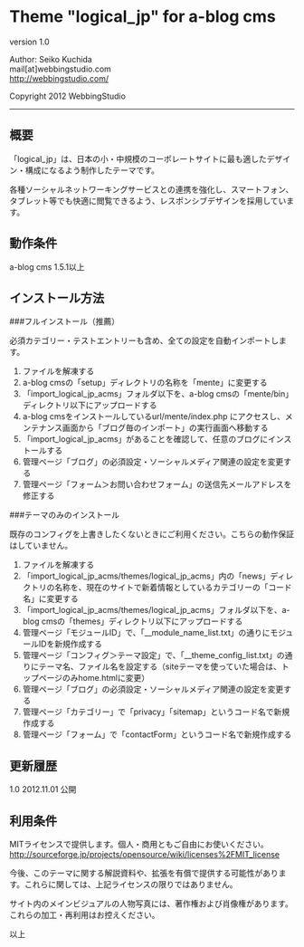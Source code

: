Theme "logical_jp" for a-blog cms
====================================

version 1.0

Author: Seiko Kuchida  
mail[at]webbingstudio.com  
http://webbingstudio.com/

Copyright 2012 WebbingStudio

- - - - - - - - - - - - - - - - - - -

概要
------------------------------------

「logical_jp」は、日本の小・中規模のコーポレートサイトに最も適したデザイン・構成になるよう制作したテーマです。

各種ソーシャルネットワーキングサービスとの連携を強化し、スマートフォン、タブレット等でも快適に閲覧できるよう、レスポンシブデザインを採用しています。


動作条件
------------------------------------

a-blog cms 1.5.1以上


インストール方法
------------------------------------

###フルインストール（推薦）

必須カテゴリー・テストエントリーも含め、全ての設定を自動インポートします。

1. ファイルを解凍する
2. a-blog cmsの「setup」ディレクトリの名称を「mente」に変更する
3. 「import_logical_jp_acms」フォルダ以下を、a-blog cmsの「mente/bin」ディレクトリ以下にアップロードする
4. a-blog cmsをインストールしているurl/mente/index.php にアクセスし、メンテナンス画面から「ブログ毎のインポート」の実行画面へ移動する
5. 「import_logical_jp_acms」があることを確認して、任意のブログにインストールする
6. 管理ページ「ブログ」の必須設定・ソーシャルメディア関連の設定を変更する
7. 管理ページ「フォーム＞お問い合わせフォーム」の送信先メールアドレスを修正する

###テーマのみのインストール

既存のコンフィグを上書きしたくないときにご利用ください。こちらの動作保証はしていません。

1. ファイルを解凍する
2. 「import_logical_jp_acms/themes/logical_jp_acms」内の「news」ディレクトリの名称を、現在のサイトで新着情報としているカテゴリーの「コード名」に変更する
3. 「import_logical_jp_acms/themes/logical_jp_acms」フォルダ以下を、a-blog cmsの「themes」ディレクトリ以下にアップロードする
4. 管理ページ「モジュールID」で、「__module_name_list.txt」の通りにモジュールIDを新規作成する
5. 管理ページ「コンフィグ＞テーマ設定」で、「__theme_config_list.txt」の通りにテーマ名、ファイル名を設定する（siteテーマを使っていた場合は、トップページのみhome.htmlに変更）
6. 管理ページ「ブログ」の必須設定・ソーシャルメディア関連の設定を変更する
7. 管理ページ「カテゴリー」で「privacy」「sitemap」というコード名で新規作成する
8. 管理ページ「フォーム」で「contactForm」というコード名で新規作成する

更新履歴
------------------------------------

1.0  2012.11.01 公開


利用条件
------------------------------------

MITライセンスで提供します。個人・商用ともご自由にお使いください。  
http://sourceforge.jp/projects/opensource/wiki/licenses%2FMIT_license

今後、このテーマに関する解説資料や、拡張を有償で提供する可能性があります。これらに関しては、上記ライセンスの限りではありません。  

サイト内のメインビジュアルの人物写真には、著作権および肖像権があります。  
これらの加工・再利用はお控えください。

以上
